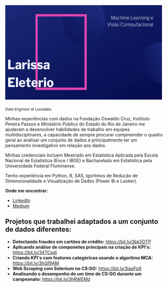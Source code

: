 <img src="https://github.com/larissa-eleterio/larissa-eleterio/blob/master/Larissa_Eleterio.gif" width="500" height="300">

<sub>*Data Engineer* at Luizalabs </sub>

Minhas experiências com dados na Fundação Oswaldo Cruz, Instituto Pereira Passos e Ministério Público do Estado do Rio de Janeiro me ajudaram a desenvolver habilidades de trabalho em equipes multidisciplinares, a capacidade de sempre procurar compreender o quadro geral ao analisar um conjunto de dados e principalmente ter um pensamento investigativo em relação aos dados.

Minhas credenciais incluem Mestrado em Estatística Aplicada pela Escola Nacional de Estatística (Ence / IBGE) e Bacharelado em Estatística pela Universidade Federal Fluminense. 

Tenho experiência em Python, R, SAS, lgoritmos de Redução de Dimensionalidade e Visualização de Dados (Power Bi e Looker).

**Onde me encontrar:**
* [LinkedIn](https://www.linkedin.com/in/larissaeleterio)
* [Medium](https://www.medium.com/@larissa.eleterio)

## Projetos que trabalhei adaptados a um conjunto de dados diferentes:

* **Detectando fraudes em cartões de crédito:** https://bit.ly/3bk5DTP
* **Aplicando análise de componetes principais na criação de KPI's:** https://bit.ly/34TCpdj
* **Criando KPI's com features categóricas usando o algoritmo MCA:** https://bit.ly/3hQf9AM
* **Web Scraping com Selenium no CS:GO:** https://bit.ly/3iaqFq9
* **Analisando o desempenho de um time de CS:GO durante um campeonato:** https://bit.ly/3hRWEMd

